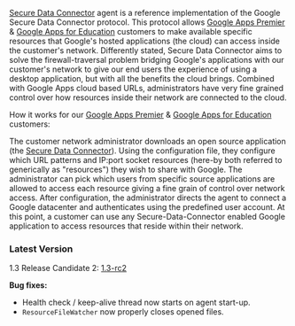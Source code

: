 [Secure Data Connector](http://code.google.com/securedataconnector/) agent is a reference implementation of the Google Secure Data Connector protocol.  This protocol allows [Google Apps Premier](http://www.google.com/apps/intl/en/business/details.html) & [Google Apps for Education](http://www.google.com/a/help/intl/en/edu/index.html) customers to make available specific resources that Google's hosted applications (the cloud) can access inside the customer's network.  Differently stated, Secure Data Connector aims to solve the firewall-traversal problem bridging Google's applications with our customer's network to give our end users the experience of using a desktop application, but with all the benefits the cloud brings. Combined with Google Apps cloud based URLs, administrators have very fine grained control over how resources inside their network are connected to the cloud.

How it works for our [Google Apps Premier](http://www.google.com/apps/intl/en/business/details.html) & [Google Apps for Education](http://www.google.com/a/help/intl/en/edu/index.html) customers:

The customer network administrator downloads an open source application (the [Secure Data Connector](http://code.google.com/securedataconnector/)).  Using the configuration file, they configure which URL patterns and IP:port socket resources (here-by both referred to generically as "resources")  they wish to share with Google.   The administrator can pick which users from specific source applications are allowed to access each resource giving a fine grain of control over network access.   After configuration, the administrator directs the agent to connect a Google datacenter and authenticates using the predefined user account.  At this point, a customer can use any Secure-Data-Connector enabled Google application to access resources that reside within their network.


### Latest Version ###
1.3 Release Candidate 2: [1.3-rc2](http://code.google.com/p/google-secure-data-connector/downloads/detail?name=google-secure-data-connector-1.3-rc2-all.zip&can=2&q=)

**Bug fixes:**
  * Health check / keep-alive thread now starts on agent start-up.
  * `ResourceFileWatcher` now properly closes opened files.